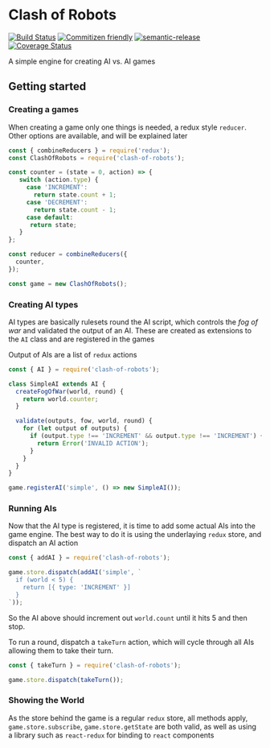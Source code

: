 # Clash of Robots

[![Build Status](https://travis-ci.org/morten-olsen/clash-of-robots.svg?branch=master)](https://travis-ci.org/morten-olsen/clash-of-robots) [![Commitizen friendly](https://img.shields.io/badge/commitizen-friendly-brightgreen.svg)](http://commitizen.github.io/cz-cli/) [![semantic-release](https://img.shields.io/badge/%20%20%F0%9F%93%A6%F0%9F%9A%80-semantic--release-e10079.svg)](https://github.com/semantic-release/semantic-release) [![Coverage Status](https://coveralls.io/repos/github/morten-olsen/clash-of-robots/badge.svg?branch=master)](https://coveralls.io/github/morten-olsen/clash-of-robots?branch=master)

A simple engine for creating AI vs. AI games

## Getting started

### Creating a games

When creating a game only one things is needed, a redux style `reducer`. Other options are available, and will be explained later

```javascript
const { combineReducers } = require('redux');
const ClashOfRobots = require('clash-of-robots');

const counter = (state = 0, action) => {
   switch (action.type) {
     case 'INCREMENT':
       return state.count + 1;
     case 'DECREMENT':
       return state.count - 1;
     case default:
      return state;
   }
};

const reducer = combineReducers({
  counter,
});

const game = new ClashOfRobots();
```

### Creating AI types

AI types are basically rulesets round the AI script, which controls the _fog of war_ and validated the output of an AI. These are created as extensions to the `AI` class and are registered in the games

Output of AIs are a list of `redux` actions

```javascript
const { AI } = require('clash-of-robots');

class SimpleAI extends AI {
  createFogOfWar(world, round) {
    return world.counter;
  }

  validate(outputs, fow, world, round) {
    for (let output of outputs) {
      if (output.type !== 'INCREMENT' && output.type !== 'INCREMENT') {
        return Error('INVALID ACTION');
      }
    }
  }
}

game.registerAI('simple', () => new SimpleAI());
```

### Running AIs

Now that the AI type is registered, it is time to add some actual AIs into the game engine. The best way to do it is using the underlaying `redux` store, and dispatch an AI action

```javascript
const { addAI } = require('clash-of-robots');

game.store.dispatch(addAI('simple', `
  if (world < 5) {
    return [{ type: 'INCREMENT' }]
  }
`));
```

So the AI above should increment out `world.count` until it hits 5 and then stop.

To run a round, dispatch a `takeTurn` action, which will cycle through all AIs allowing them to take their turn.

```javascript
const { takeTurn } = require('clash-of-robots');

game.store.dispatch(takeTurn());
```

### Showing the World

As the store behind the game is a regular `redux` store, all methods apply,  `game.store.subscribe`, `game.store.getState` are both valid, as well as using a library such as `react-redux` for binding to `react` components
